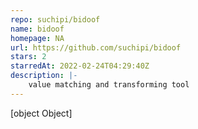```yaml
---
repo: suchipi/bidoof
name: bidoof
homepage: NA
url: https://github.com/suchipi/bidoof
stars: 2
starredAt: 2022-02-24T04:29:40Z
description: |-
    value matching and transforming tool
---
```


[object Object]
